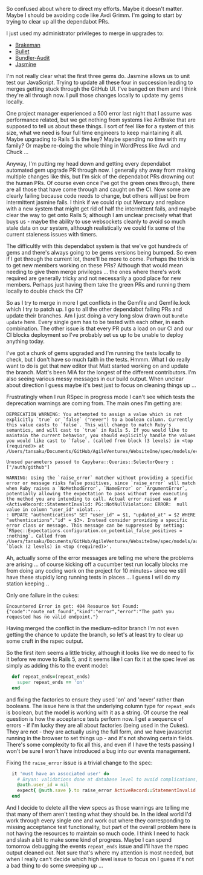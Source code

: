 So confused about where to direct my efforts.  Maybe it doesn't matter.  Maybe I should be avoiding code like Avdi Grimm.  I'm going to start by trying to clear up all the dependabot PRs.

I just used my administrator privileges to merge in upgrades to:

* [Brakeman](https://github.com/AgileVentures/WebsiteOne/pull/1898)
* [Bullet](https://github.com/AgileVentures/WebsiteOne/pull/1899)
* [Bundler-Audit](https://github.com/AgileVentures/WebsiteOne/pull/1900)
* [Jasmine](https://github.com/AgileVentures/WebsiteOne/pull/1901)

I'm not really clear what the first three gems do.  Jasmine allows us to unit test our JavaScript.  Trying to update all these four in succession leading to merges getting stuck through the GitHub UI.  I've banged on them and I think they're all through now.  I pull those changes locally to update my gems locally.

One project manager experienced a 500 error last night that I assume was performance related, but we get nothing from systems like AirBrake that are supposed to tell us about these things.  I sort of feel like for a system of this size, what we need is four full time engineers to keep maintaining it all.  Maybe upgrading to Rails 5 is the key?  Maybe spending no time with my family? Or maybe re-doing the whole thing in WordPress like Avdi and Chuck ...

Anyway, I'm putting my head down and getting every dependabot automated gem upgrade PR through now.  I generally shy away from making multiple changes like this, but I'm sick of the dependabot PRs drowning out the human PRs.  Of course even once I've got the green ones through, there are all those that have come through and caught on the CI.  Now some are clearly failing because code needs to change, but others will just be from intermittent jasmine fails.  I think if we could rip out Mercury and replace with a new system that might get rid of half the intermittent fails, and maybe clear the way to get onto Rails 5; although I am unclear precisely what that buys us - maybe the ability to use websockets cleanly to avoid so much stale data on our system, although realistically we could fix some of the current staleness issues with timers.

The difficultly with this dependabot system is that we've got hundreds of gems and there's always going to be gems versions being bumped. So even if I get through the current lot, there'll be more to come.  Perhaps the trick is to get new members working on these PRs?  Although that would mean needing to give them merge privileges ... the ones where there's work required are generally tricky and not necessarily a good place for new members.  Perhaps just having them take the green PRs and running them locally to double check the CI?

So as I try to merge in more I get conflicts in the Gemfile and Gemfile.lock which I try to patch up.  I go to all the other dependabot failing PRs and update their branches.  Am I just doing a very long slow drawn out `bundle update` here.  Every single gem has to be tested with each other, in each combination.  The other issue is that every PR puts a load on our CI and our CI blocks deployment so I've probably set us up to be unable to deploy anything today.

I've got a chunk of gems upgraded and I'm running the tests locally to check, but I don't have so much faith in the tests. Hmmm.  What I do really want to do is get that new editor that Matt started working on and update the branch.  Matt's been MIA for the longest of the different contributors.  I'm also seeing various messy messages in our build output.  When unclear about direction I guess maybe it's best just to focus on cleaning things up ...

Frustratingly when I run RSpec in progress mode I can't see which tests the deprecation warnings are coming from.  The main ones I'm getting are:

```
DEPRECATION WARNING: You attempted to assign a value which is not explicitly `true` or `false` ("never") to a boolean column. Currently this value casts to `false`. This will change to match Ruby's semantics, and will cast to `true` in Rails 5. If you would like to maintain the current behavior, you should explicitly handle the values you would like cast to `false`. (called from block (3 levels) in <top (required)> at /Users/tansaku/Documents/GitHub/AgileVentures/WebsiteOne/spec/models/event_spec.rb:244)
```

```
Unused parameters passed to Capybara::Queries::SelectorQuery : ["/auth/github"]
```

```
WARNING: Using the `raise_error` matcher without providing a specific error or message risks false positives, since `raise_error` will match when Ruby raises a `NoMethodError`, `NameError` or `ArgumentError`, potentially allowing the expectation to pass without even executing the method you are intending to call. Actual error raised was #<ActiveRecord::StatementInvalid: PG::NotNullViolation: ERROR:  null value in column "user_id" violat...
: UPDATE "authentications" SET "user_id" = $1, "updated_at" = $2 WHERE "authentications"."id" = $3>. Instead consider providing a specific error class or message. This message can be suppressed by setting: `RSpec::Expectations.configuration.on_potential_false_positives = :nothing`. Called from /Users/tansaku/Documents/GitHub/AgileVentures/WebsiteOne/spec/models/authentication_spec.rb:12:in `block (2 levels) in <top (required)>'.
```

Ah, actually some of the error messages are telling me where the problems are arising ...  of course kicking off a cucumber test run locally blocks me from doing any coding work on the project for 10 minutes+ since we still have these stupidly long running tests in places ... I guess I will do my station keeping ..

Only one failure in the cukes:

```
Encountered Error in get: 404 Resource Not Found: {"code":"route_not_found","kind":"error","error":"The path you requested has no valid endpoint."}
```

Having merged the conflict in the medium-editor branch I'm not even getting the chance to update the branch, so let's at least try to clear up some cruft in the rspec output.

So the first item seems a little tricky, although it looks like we do need to fix it before we move to Rails 5, and it seems like I can fix it at the spec level as simply as adding this to the event model:

```rb
  def repeat_ends=(repeat_ends)
    super repeat_ends == 'on'
  end
```

and fixing the factories to ensure they used 'on' and 'never' rather than booleans.  The issue here is that the underlying column type for `repeat_ends` is boolean, but the model is working with it as a string.  Of course the real question is how the acceptance tests perform now.  I get a sequence of errors - if I'm lucky they are all about factories (being used in the Cukes).  They are not - they are actually using the full form, and we have javascript running in the browser to set things up - and it's not showing certain fields.  There's some complexity to fix all this, and even if I have the tests passing I won't be sure I won't have introduced a bug into our events management.

Fixing the `raise_error` issue is a trivial change to the spec:

```rb
  it 'must have an associated user' do
    # Bryan: validations done at database level to avoid complications, but will raise exceptions
    @auth.user_id = nil
    expect{ @auth.save }.to raise_error ActiveRecord::StatementInvalid
  end
```

And I decide to delete all the view specs as those warnings are telling me that many of them aren't testing what they should be.  In the ideal world I'd work through every single one and work out where they corresponding to missing acceptance test functionality, but part of the overall problem here is not having the resources to maintain so much code.  I think I need to hack and slash a bit to make some kind of progress.  Maybe I can spend tomorrow debugging the events `repeat_ends` issue and I'll have the rspec output cleaned out.  Not sure that's where my attention is most needed, but when I really can't decide which high level issue to focus on I guess it's not a bad thing to do some sweeping up ...









